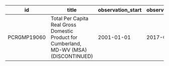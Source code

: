 | id          | title                                                                                   | observation_start   | observation_end   |
|-------------|-----------------------------------------------------------------------------------------|---------------------|-------------------|
| PCRGMP19060 | Total Per Capita Real Gross Domestic Product for Cumberland, MD-WV (MSA) (DISCONTINUED) | 2001-01-01          | 2017-01-01        |